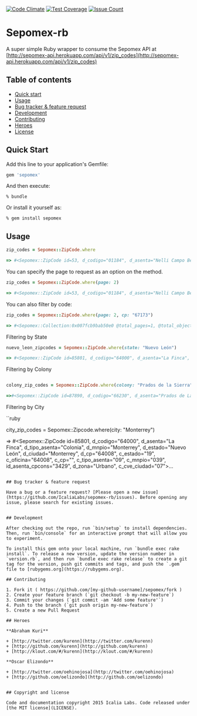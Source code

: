 [![Code Climate](https://codeclimate.com/github/IcaliaLabs/sepomex-rb/badges/gpa.svg)](https://codeclimate.com/github/IcaliaLabs/sepomex-rb)
[![Test Coverage](https://codeclimate.com/github/IcaliaLabs/sepomex-rb/badges/coverage.svg)](https://codeclimate.com/github/IcaliaLabs/sepomex-rb/coverage)
[![Issue Count](https://codeclimate.com/github/IcaliaLabs/sepomex-rb/badges/issue_count.svg)](https://codeclimate.com/github/IcaliaLabs/sepomex-rb)

# Sepomex-rb

A super simple Ruby wrapper to consume the Sepomex API at [http://sepomex-api.herokuapp.com/api/v1/zip_codes](http://sepomex-api.herokuapp.com/api/v1/zip_codes)

## Table of contents
- [Quick start](#quick-start)
- [Usage](#usage)
- [Bug tracker & feature request](#bug-tracker-&-feature-request) 
- [Development](#development)
- [Contributing](#contributing)
- [Heroes](#heroes)
- [License](#license)

## Quick Start

Add this line to your application's Gemfile:

```ruby
gem 'sepomex'
```

And then execute:

```console
% bundle
```

Or install it yourself as:

```
% gem install sepomex
```

## Usage

```ruby
zip_codes = Sepomex::ZipCode.where

=> #<Sepomex::ZipCode id=53, d_codigo="01184", d_asenta="Nelli Campo Bello", d_tipo_asenta="Unidad habi...
```

You can specify the page to request as an option on the method.

```ruby
zip_codes = Sepomex::ZipCode.where(page: 2)

=> #<Sepomex::ZipCode id=53, d_codigo="01184", d_asenta="Nelli Campo Bello", d_tipo_asenta="Unidad habi...
```

You can also filter by code:

```ruby
zip_codes = Sepomex::ZipCode.where(page: 2, cp: "67173")

=> #<Sepomex::Collection:0x007fcb9bab50e0 @total_pages=1, @total_objects=8, @per_page=50, @collection=[#<Sepomex::ZipCode id=89510, d_codigo="67173", d_asenta="Contry los Nogales", d_tipo_asenta="Colonia", d_mnpio="Guadalupe", d_estado="Nuevo León", d_ciudad="Guadalupe", d_cp="67171", c_estado="19", c_oficina="67171", c_cp="", c_tipo_asenta="09", c_mnpio="026", id_asenta_cpcons="1725", d_zona="Urbano", c_cve_ciudad="04">...
```

Filtering by State

```ruby
nuevo_leon_zipcodes = Sepomex::ZipCode.where(state: "Nuevo León")

=> #<Sepomex::ZipCode id=85801, d_codigo="64000", d_asenta="La Finca", d_tipo_asenta="Colonia", d_mnpio="Monterrey", d_estado="Nuevo León", d_ciudad="Monterrey", d_cp="64008", c_estado="19", c_oficina="64008", c_cp="", c_tipo_asenta="09", c_mnpio="039", id_asenta_cpcons="3429", d_zona="Urbano", c_cve_ciudad="07">, #<Sepomex::ZipCode id=85802, d_codigo="64000", d_asenta="Monterrey Centro", d_tipo_asenta="Colonia", d_mnpio="Monterrey", d_estado="Nuevo León", d_ciudad="Monterrey", d_cp="64008", c_estado="19", c_oficina="64008", c_cp="", c_tipo_asenta="09", c_mnpio="039", id_asenta_cpcons="0001", d_zona="Urbano", c_cve_ciudad="07">...
```

Filtering by Colony

```ruby

colony_zip_codes = Sepomex::ZipCode.where(colony: "Prados de la Sierra")

=>#<Sepomex::ZipCode id=87890, d_codigo="66230", d_asenta="Prados de La Sierra", d_tipo_asenta="Colonia", d_mnpio="San Pedro Garza García", d_estado="Nuevo León", d_ciudad="San Pedro Garza García", d_cp="66231", c_estado="19", c_oficina="66231", c_cp="", c_tipo_asenta="09", c_mnpio="019", id_asenta_cpcons="0887", d_zona="Urbano", c_cve_ciudad="02">
```

Filtering by City

``ruby

city_zip_codes = Sepomex::Zipcode.where(city: "Monterrey")

=> #<Sepomex::ZipCode id=85801, d_codigo="64000", d_asenta="La Finca", d_tipo_asenta="Colonia", d_mnpio="Monterrey", d_estado="Nuevo León", d_ciudad="Monterrey", d_cp="64008", c_estado="19", c_oficina="64008", c_cp="", c_tipo_asenta="09", c_mnpio="039", id_asenta_cpcons="3429", d_zona="Urbano", c_cve_ciudad="07">...
```

## Bug tracker & feature request

Have a bug or a feature request? [Please open a new issue](https://github.com/IcaliaLabs/sepomex-rb/issues). Before opening any issue, please search for existing issues.


## Development

After checking out the repo, run `bin/setup` to install dependencies. Then, run `bin/console` for an interactive prompt that will allow you to experiment.

To install this gem onto your local machine, run `bundle exec rake install`. To release a new version, update the version number in `version.rb`, and then run `bundle exec rake release` to create a git tag for the version, push git commits and tags, and push the `.gem` file to [rubygems.org](https://rubygems.org).

## Contributing

1. Fork it ( https://github.com/[my-github-username]/sepomex/fork )
2. Create your feature branch (`git checkout -b my-new-feature`)
3. Commit your changes (`git commit -am 'Add some feature'`)
4. Push to the branch (`git push origin my-new-feature`)
5. Create a new Pull Request

## Heroes

**Abraham Kuri**

+ [http://twitter.com/kurenn](http://twitter.com/kurenn)
+ [http://github.com/kurenn](http://github.com/kurenn)
+ [http://klout.com/#/kurenn](http://klout.com/#/kurenn)

**Oscar Elizondo**

+ [http://twitter.com/oehinojosa](http://twitter.com/oehinojosa)
+ [http://github.com/oelizondo](http://github.com/oelizondo)


## Copyright and license

Code and documentation copyright 2015 Icalia Labs. Code released under [the MIT license](LICENSE).
